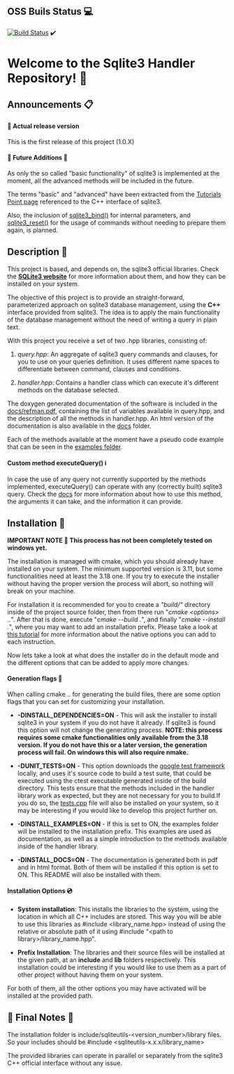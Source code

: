 ## **OSS Buils Status :computer:**

[![Build Status](https://travis-ci.com/AEduardo-dev/Sqlite3Utils.svg?token=24Az7WhqXAJTBGASJKeQ&branch=main)](https://travis-ci.com/AEduardo-dev/Sqlite3Utils) :heavy_check_mark:

# **Welcome to the Sqlite3 Handler Repository! :notebook:**

## Announcements :clipboard:

#### :pushpin: Actual release version

This is the first release of this project (1.0.X)

#### :pushpin: Future Additions :construction:

As only the so called "basic functionality" of sqlite3 is implemented at the moment, all the advanced methods will be included in the future.

The terms "basic" and "advanced" have been extracted from the [Tutorials Point page](https://www.tutorialspoint.com/sqlite/sqlite_c_cpp.htm) referenced to the C++ interface of sqlite3.

Also, the inclusion of [sqlite3_bind()](https://www.sqlite.org/c3ref/bind_blob.html) for internal parameters, and [sqlite3_reset()](https://www.sqlite.org/c3ref/reset.html) for the usage of commands without needing to prepare them again, is planned.

## Description :scroll:

This project is based, and depends on, the sqlite3 official libraries. Check the [**SQLite3 website**](https://www.sqlite.org/index.html) for more information about them, and how they can be installed on your system.

The objective of this project is to provide an straight-forward, parameterized approach on sqlite3 database management, using the **C++** interface provided from sqlite3. The idea is to apply the main functionality of the database management without the need of writing a query in plain text.

With this project you receive a set of two .hpp libraries, consisting of:

1.  _query.hpp_: An aggregate of sqlite3 query commands and clauses, for you to use on your queries definition. It uses different name spaces to differentiate between command, clauses and conditions.

2.  _handler.hpp_: Contains a handler class which can execute it's different methods on the database selected.

The doxygen generated documentation of the software is included in the [docs/refman.pdf](https://github.com/AEduardo-png/Sqlite3Utils/tree/cmake_installer/docs/refman.pdf), containing the list of variables available in query.hpp, and the description of all the methods in handler.hpp. An html version of the documentation is also available in the [docs](https://github.com/AEduardo-png/Sqlite3Utils/tree/cmake_installer/docs) folder.

Each of the methods available at the moment have a pseudo code example that can be seen in the [examples folder](https://github.com/AEduardo-png/Sqlite3Utils/tree/cmake_installer/examples).

#### Custom method executeQuery() :information_source:

In case the use of any query not currently supported by the methods implemented, executeQuery() can operate with any (correctly built) sqlite3 query. Check the [docs](https://github.com/AEduardo-png/Sqlite3Utils/tree/cmake_installer/docs) for more information about how to use this method, the arguments it can take, and the information it can provide.


## Installation :floppy_disk:

**IMPORTANT NOTE :memo: This process has not been completely tested on windows yet.**

The installation is managed with cmake, which you should already have installed on your system. The minimum supported version is 3.11, but some functionalities need at least the 3.18 one. If you try to execute the installer without having the proper version the process will abort, so nothing will break on your machine.

For installation it is recommended for you to create a _"build/"_ directory inside of the project source folder, then from there run "_cmake &lt;options> .._". After that is done, execute "_cmake --build ._", and finally "_cmake --install ._", where you may want to add an installation prefix. Please take a look at [this tutorial](https://cmake.org/cmake/help/v3.19/manual/cmake.1.html) for more information about the native options you can add to each instruction.

Now lets take a look at what does the installer do in the default mode and the different options that can be added to apply more changes.

#### Generation flags :wrench:

When calling cmake .. for generating the build files, there are some option flags that you can set for customizing your installation.

-   **-DINSTALL_DEPENDENCIES=ON** - This will ask the installer to install sqlite3 in your system if you do not have it already. If sqlite3 is found this option will not change the generating process. **NOTE: this process requires some cmake functionalities only available from the 3.18 version. If you do not have this or a later version, the generation process will fail. On windows this will also require nmake.**

-   **-DUNIT_TESTS=ON** - This option downloads the [google test framework](https://github.com/google/googletest) locally, and uses it's source code to build a test suite, that could be executed using the ctest executable generated inside of the build directory. This tests ensure that the methods included in the handler library work as expected, but they are not necessary for you to build.If you do so, the [tests.cpp](https://github.com/AEduardo-png/Sqlite3Utils/blob/cmake_installer/tests/tests.cpp) file will also be installed on your system, so it may be interesting if you would like to develop this project further on.

-   **-DINSTALL_EXAMPLES=ON** - If this is set to ON, the examples folder will be installed to the installation prefix. This examples are used as documentation, as well as a simple introduction to the methods available inside of the handler library.

-   **-DINSTALL_DOCS=ON** - The documentation is generated both in pdf and in html format. Both of them will be installed if this option is set to ON. This README will also be installed with them.

#### Installation Options :cd:

-   **System installation**: This installs the libraries to the system, using the location in which all C++ includes are stored. This way you will be able to use this libraries as #include &lt;library_name.hpp> instead of using the relative or absolute path of it using #include "&lt;path to library>/library_name.hpp".

-   **Prefix Installation**: The libraries and their source files will be installed at the given path, at an **include** and **lib** folders respectively. This installation could be interesting if you would like to use them as a part of other project without having them on your system.

For both of them, all the other options you may have activated will be installed at the provided path.




## :checkered_flag: Final Notes :checkered_flag:

The installation folder is include/sqliteutils-\<version_number\>/library files. So your includes should be #include <sqliteutils-x.x.x/library_name>

The provided libraries can operate in parallel or separately from the sqlite3 C++ official interface without any issue.
